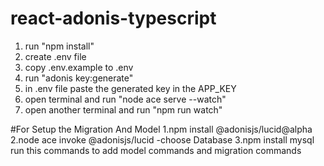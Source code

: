 # react-adonis-typescript
  1. run "npm install"
  2. create .env file
  3. copy .env.example to .env
  4. run "adonis key:generate"
  5. in .env file paste the generated key in the APP_KEY
  6. open terminal and run "node ace serve --watch"
  7. open another terminal and run "npm run watch"

#For Setup the Migration And Model
  1.npm install @adonisjs/lucid@alpha
  2.node ace invoke @adonisjs/lucid
    -choose Database
  3.npm install mysql
  run this commands to add model commands and migration commands

